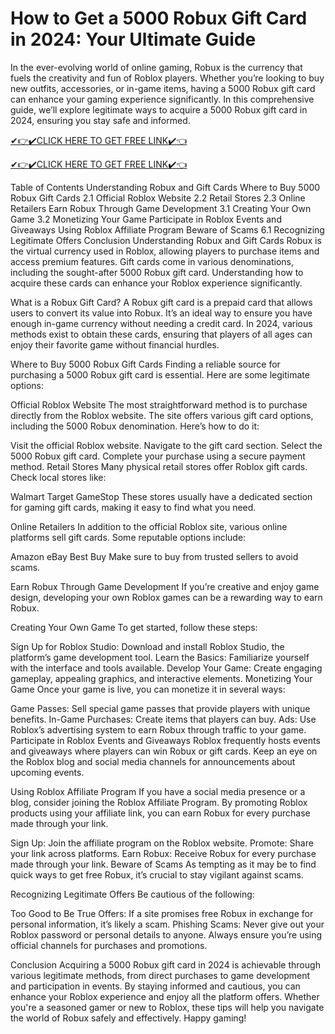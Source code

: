 # How to Get a 5000 Robux Gift Card in 2024: Your Ultimate Guide
In the ever-evolving world of online gaming, Robux is the currency that fuels the creativity and fun of Roblox players. Whether you’re looking to buy new outfits, accessories, or in-game items, having a 5000 Robux gift card can enhance your gaming experience significantly. In this comprehensive guide, we’ll explore legitimate ways to acquire a 5000 Robux gift card in 2024, ensuring you stay safe and informed.

[✔👉✔️CLICK HERE TO GET FREE LINK✔️👈](https://todaylink.site/Codes)

[✔👉✔️CLICK HERE TO GET FREE LINK✔️👈](https://todaylink.site/Codes)

Table of Contents
Understanding Robux and Gift Cards
Where to Buy 5000 Robux Gift Cards
2.1 Official Roblox Website
2.2 Retail Stores
2.3 Online Retailers
Earn Robux Through Game Development
3.1 Creating Your Own Game
3.2 Monetizing Your Game
Participate in Roblox Events and Giveaways
Using Roblox Affiliate Program
Beware of Scams
6.1 Recognizing Legitimate Offers
Conclusion
Understanding Robux and Gift Cards
Robux is the virtual currency used in Roblox, allowing players to purchase items and access premium features. Gift cards come in various denominations, including the sought-after 5000 Robux gift card. Understanding how to acquire these cards can enhance your Roblox experience significantly.

What is a Robux Gift Card?
A Robux gift card is a prepaid card that allows users to convert its value into Robux. It’s an ideal way to ensure you have enough in-game currency without needing a credit card. In 2024, various methods exist to obtain these cards, ensuring that players of all ages can enjoy their favorite game without financial hurdles.

Where to Buy 5000 Robux Gift Cards
Finding a reliable source for purchasing a 5000 Robux gift card is essential. Here are some legitimate options:

Official Roblox Website
The most straightforward method is to purchase directly from the Roblox website. The site offers various gift card options, including the 5000 Robux denomination. Here’s how to do it:

Visit the official Roblox website.
Navigate to the gift card section.
Select the 5000 Robux gift card.
Complete your purchase using a secure payment method.
Retail Stores
Many physical retail stores offer Roblox gift cards. Check local stores like:

Walmart
Target
GameStop
These stores usually have a dedicated section for gaming gift cards, making it easy to find what you need.

Online Retailers
In addition to the official Roblox site, various online platforms sell gift cards. Some reputable options include:

Amazon
eBay
Best Buy
Make sure to buy from trusted sellers to avoid scams.

Earn Robux Through Game Development
If you’re creative and enjoy game design, developing your own Roblox games can be a rewarding way to earn Robux.

Creating Your Own Game
To get started, follow these steps:

Sign Up for Roblox Studio: Download and install Roblox Studio, the platform’s game development tool.
Learn the Basics: Familiarize yourself with the interface and tools available.
Develop Your Game: Create engaging gameplay, appealing graphics, and interactive elements.
Monetizing Your Game
Once your game is live, you can monetize it in several ways:

Game Passes: Sell special game passes that provide players with unique benefits.
In-Game Purchases: Create items that players can buy.
Ads: Use Roblox’s advertising system to earn Robux through traffic to your game.
Participate in Roblox Events and Giveaways
Roblox frequently hosts events and giveaways where players can win Robux or gift cards. Keep an eye on the Roblox blog and social media channels for announcements about upcoming events.

Using Roblox Affiliate Program
If you have a social media presence or a blog, consider joining the Roblox Affiliate Program. By promoting Roblox products using your affiliate link, you can earn Robux for every purchase made through your link.

Sign Up: Join the affiliate program on the Roblox website.
Promote: Share your link across platforms.
Earn Robux: Receive Robux for every purchase made through your link.
Beware of Scams
As tempting as it may be to find quick ways to get free Robux, it’s crucial to stay vigilant against scams.

Recognizing Legitimate Offers
Be cautious of the following:

Too Good to Be True Offers: If a site promises free Robux in exchange for personal information, it’s likely a scam.
Phishing Scams: Never give out your Roblox password or personal details to anyone.
Always ensure you’re using official channels for purchases and promotions.

Conclusion
Acquiring a 5000 Robux gift card in 2024 is achievable through various legitimate methods, from direct purchases to game development and participation in events. By staying informed and cautious, you can enhance your Roblox experience and enjoy all the platform offers. Whether you're a seasoned gamer or new to Roblox, these tips will help you navigate the world of Robux safely and effectively. Happy gaming!
